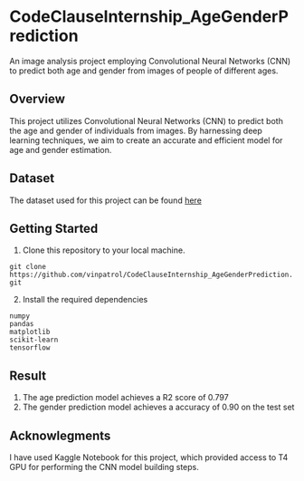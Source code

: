 # CodeClauseInternship_AgeGenderPrediction
An image analysis project employing Convolutional Neural Networks (CNN) to predict both age and gender from images of people of different ages.

## Overview
This project utilizes Convolutional Neural Networks (CNN) to predict both the age and gender of individuals from images. By harnessing deep learning techniques, we aim to create an accurate and efficient model for age and gender estimation.

## Dataset
The dataset used for this project can be found [here](https://www.kaggle.com/datasets/fardeenk/age-gender-dataset)

## Getting Started

1. Clone this repository to your local machine.

``` git clone https://github.com/vinpatrol/CodeClauseInternship_AgeGenderPrediction.git ```

2. Install the required dependencies
```
numpy
pandas
matplotlib
scikit-learn
tensorflow
```

## Result
1. The age prediction model achieves a R2 score of 0.797
2. The gender prediction model achieves a accuracy of 0.90 on the test set

## Acknowlegments
I have used Kaggle Notebook for this project, which provided access to T4 GPU for performing the CNN model building steps.
